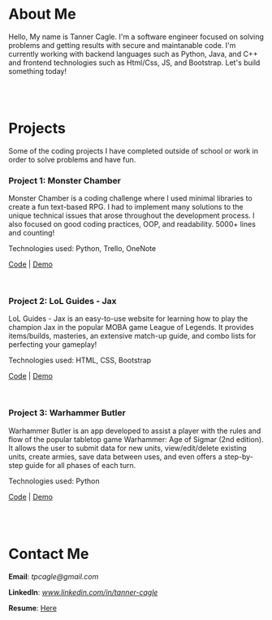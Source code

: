 # About Me

Hello, My name is Tanner Cagle. I'm a software engineer focused on solving problems and getting results with secure and maintanable code. I'm currently working with backend languages such as Python, Java, and C++ and frontend technologies such as Html/Css, JS, and Bootstrap. Let's build something today!

<br><br>

# Projects

Some of the coding projects I have completed outside of school or work in order to solve problems and have fun.

### Project 1: Monster Chamber

Monster Chamber is a coding challenge where I used minimal libraries to create a fun text-based RPG. I had to implement many solutions to the unique technical issues that arose throughout the development process. I also focused on good coding practices, OOP, and readability. 5000+ lines and counting!

Technologies used: Python, Trello, OneNote

[Code](https://github.com/tanner-cagle/monster-chamber.git) | [Demo](https://user-images.githubusercontent.com/104815369/168012498-e008767e-cb97-4b7c-bc5a-4dcd68c0753a.mp4)

<br>

### Project 2: LoL Guides - Jax

LoL Guides - Jax is an easy-to-use website for learning how to play the champion Jax in the popular MOBA game League of Legends. It provides items/builds, masteries, an extensive match-up guide, and combo lists for perfecting your gameplay!

Technologies used: HTML, CSS, Bootstrap

[Code](https://github.com/tanner-cagle/lol-guides-jax.git) | [Demo](https://user-images.githubusercontent.com/104815369/168014526-9cde7806-b91b-4236-91e2-dc43f1ede62b.mp4)

<br>

### Project 3: Warhammer Butler

Warhammer Butler is an app developed to assist a player with the rules and flow of the popular tabletop game Warhammer: Age of Sigmar (2nd edition). It allows the user to submit data for new units, view/edit/delete existing units, create armies, save data between uses, and even offers a step-by-step guide for all phases of each turn.

Technologies used: Python

[Code](https://github.com/tanner-cagle/warhammer-butler.git) | [Demo](https://user-images.githubusercontent.com/104815369/168013965-224065e6-c32a-4692-97f6-4036707acd0b.mp4)

<br><br>

# Contact Me

**Email**: _tpcagle@gmail.com_

**LinkedIn**: _www.linkedin.com/in/tanner-cagle_

**Resume**: [Here](https://github.com/tanner-cagle/business-portfolio/blob/main/Tanner_Cagle_Resume.PDF)
